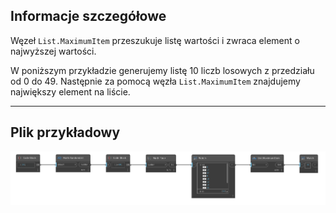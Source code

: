 ## Informacje szczegółowe
Węzeł `List.MaximumItem` przeszukuje listę wartości i zwraca element o najwyższej wartości.

W poniższym przykładzie generujemy listę 10 liczb losowych z przedziału od 0 do 49. Następnie za pomocą węzła `List.MaximumItem` znajdujemy największy element na liście.
___
## Plik przykładowy

![List.MaximumItem](./DSCore.List.MaximumItem_img.jpg)
